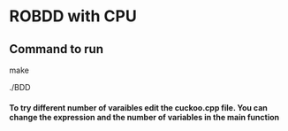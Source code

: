 # ROBDD with CPU 
## Command to run 
make 


./BDD



#### To try different number of varaibles edit the cuckoo.cpp file. You can change the expression and the number of variables in the main function
